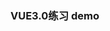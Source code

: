<!--
 * @Author: dazhaiguang
 * @Date: 2020-09-17 15:11:41
 * @LastEditTime: 2020-09-17 15:12:00
 * @LastEditors: Please set LastEditors
 * @Description: In User Settings Edit
 * @FilePath: /vueThreeDemo/README.md
-->
### VUE3.0练习 demo
